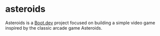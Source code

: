 # asteroids

Asteroids is a [Boot.dev](https://www.boot.dev) project focused on building a simple video game inspired by the classic arcade game Asteroids.
